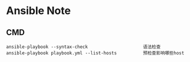 Ansible Note
============

CMD
---

    ansible-playbook --syntax-check                     语法检查
    ansible-playbook playbook.yml --list-hosts          预检查影响哪些host
